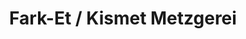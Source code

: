 ---
title: "Fark-Et / Kismet Metzgerei"
url: /ruesselsheim-am-main/fark-et-kismet-metzgerei/
shop: Metzgerei
---